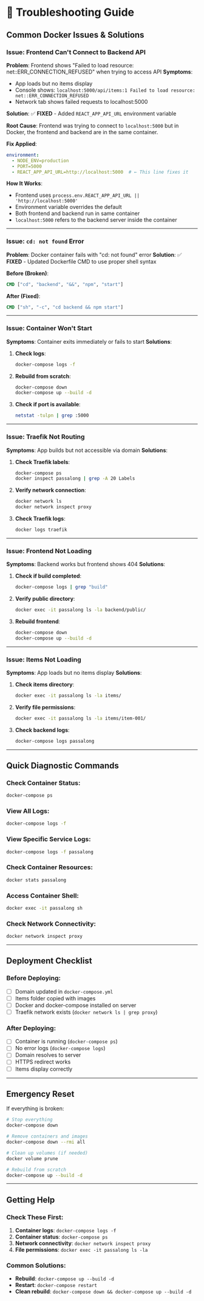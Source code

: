 # 🔧 Troubleshooting Guide

## Common Docker Issues & Solutions

### Issue: Frontend Can't Connect to Backend API
**Problem**: Frontend shows "Failed to load resource: net::ERR_CONNECTION_REFUSED" when trying to access API
**Symptoms**: 
- App loads but no items display
- Console shows: `localhost:5000/api/items:1 Failed to load resource: net::ERR_CONNECTION_REFUSED`
- Network tab shows failed requests to localhost:5000

**Solution**: ✅ **FIXED** - Added `REACT_APP_API_URL` environment variable

**Root Cause**: Frontend was trying to connect to `localhost:5000` but in Docker, the frontend and backend are in the same container.

**Fix Applied**:
```yaml
environment:
  - NODE_ENV=production
  - PORT=5000
  - REACT_APP_API_URL=http://localhost:5000  # ← This line fixes it
```

**How It Works**:
- Frontend uses `process.env.REACT_APP_API_URL || 'http://localhost:5000'`
- Environment variable overrides the default
- Both frontend and backend run in same container
- `localhost:5000` refers to the backend server inside the container

---

### Issue: `cd: not found` Error
**Problem**: Docker container fails with "cd: not found" error
**Solution**: ✅ **FIXED** - Updated Dockerfile CMD to use proper shell syntax

**Before (Broken)**:
```dockerfile
CMD ["cd", "backend", "&&", "npm", "start"]
```

**After (Fixed)**:
```dockerfile
CMD ["sh", "-c", "cd backend && npm start"]
```

---

### Issue: Container Won't Start
**Symptoms**: Container exits immediately or fails to start
**Solutions**:

1. **Check logs**:
   ```bash
   docker-compose logs -f
   ```

2. **Rebuild from scratch**:
   ```bash
   docker-compose down
   docker-compose up --build -d
   ```

3. **Check if port is available**:
   ```bash
   netstat -tulpn | grep :5000
   ```

---

### Issue: Traefik Not Routing
**Symptoms**: App builds but not accessible via domain
**Solutions**:

1. **Check Traefik labels**:
   ```bash
   docker-compose ps
   docker inspect passalong | grep -A 20 Labels
   ```

2. **Verify network connection**:
   ```bash
   docker network ls
   docker network inspect proxy
   ```

3. **Check Traefik logs**:
   ```bash
   docker logs traefik
   ```

---

### Issue: Frontend Not Loading
**Symptoms**: Backend works but frontend shows 404
**Solutions**:

1. **Check if build completed**:
   ```bash
   docker-compose logs | grep "build"
   ```

2. **Verify public directory**:
   ```bash
   docker exec -it passalong ls -la backend/public/
   ```

3. **Rebuild frontend**:
   ```bash
   docker-compose down
   docker-compose up --build -d
   ```

---

### Issue: Items Not Loading
**Symptoms**: App loads but no items display
**Solutions**:

1. **Check items directory**:
   ```bash
   docker exec -it passalong ls -la items/
   ```

2. **Verify file permissions**:
   ```bash
   docker exec -it passalong ls -la items/item-001/
   ```

3. **Check backend logs**:
   ```bash
   docker-compose logs passalong
   ```

---

## Quick Diagnostic Commands

### Check Container Status:
```bash
docker-compose ps
```

### View All Logs:
```bash
docker-compose logs -f
```

### View Specific Service Logs:
```bash
docker-compose logs -f passalong
```

### Check Container Resources:
```bash
docker stats passalong
```

### Access Container Shell:
```bash
docker exec -it passalong sh
```

### Check Network Connectivity:
```bash
docker network inspect proxy
```

---

## Deployment Checklist

### Before Deploying:
- [ ] Domain updated in `docker-compose.yml`
- [ ] Items folder copied with images
- [ ] Docker and docker-compose installed on server
- [ ] Traefik network exists (`docker network ls | grep proxy`)

### After Deploying:
- [ ] Container is running (`docker-compose ps`)
- [ ] No error logs (`docker-compose logs`)
- [ ] Domain resolves to server
- [ ] HTTPS redirect works
- [ ] Items display correctly

---

## Emergency Reset

If everything is broken:

```bash
# Stop everything
docker-compose down

# Remove containers and images
docker-compose down --rmi all

# Clean up volumes (if needed)
docker volume prune

# Rebuild from scratch
docker-compose up --build -d
```

---

## Getting Help

### Check These First:
1. **Container logs**: `docker-compose logs -f`
2. **Container status**: `docker-compose ps`
3. **Network connectivity**: `docker network inspect proxy`
4. **File permissions**: `docker exec -it passalong ls -la`

### Common Solutions:
- **Rebuild**: `docker-compose up --build -d`
- **Restart**: `docker-compose restart`
- **Clean rebuild**: `docker-compose down && docker-compose up --build -d`
